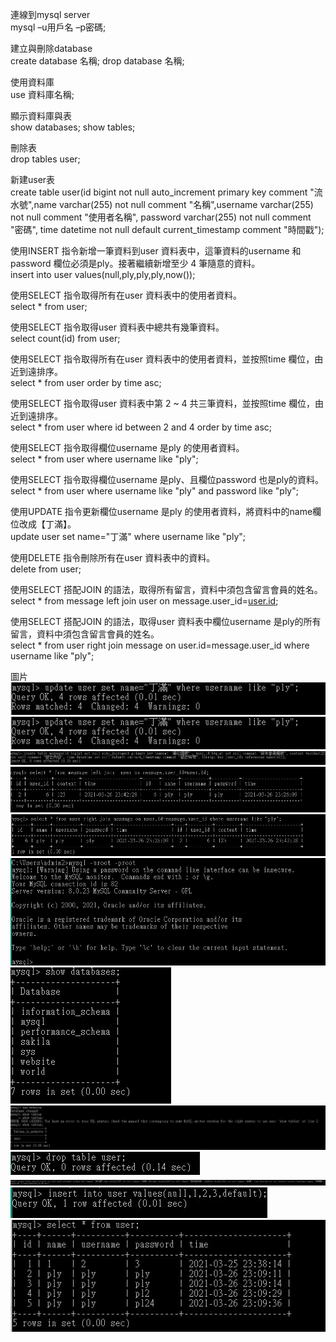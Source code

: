 連線到mysql server <br>
mysql –u用戶名  –p密碼;

建立與刪除database <br>
create database 名稱;
drop database 名稱;

使用資料庫 <br>
use 資料庫名稱;
 
顯示資料庫與表 <br>
show databases;
show tables;

刪除表 <br>
drop tables user;

新建user表 <br>
create table user(id bigint not null auto_increment primary key comment "流水號",name varchar(255) not null comment "名稱",username varchar(255) not null comment "使用者名稱", password varchar(255) not null comment "密碼", time datetime not null default current_timestamp comment "時間戳");


使用INSERT 指令新增一筆資料到user 資料表中，這筆資料的username 和password 欄位必須是ply。接著繼續新增至少 4 筆隨意的資料。 <br>
insert into user values(null,ply,ply,ply,now());

使用SELECT 指令取得所有在user 資料表中的使用者資料。<br>
select * from user;

使用SELECT 指令取得user 資料表中總共有幾筆資料。<br>
select count(id) from user;

使用SELECT 指令取得所有在user 資料表中的使用者資料，並按照time 欄位，由近到遠排序。<br>
select * from user order by time asc;

使用SELECT 指令取得user 資料表中第 2 ~ 4 共三筆資料，並按照time 欄位，由近到遠排序。<br>
select * from user where id between 2 and 4 order by time asc;

使用SELECT 指令取得欄位username 是ply 的使用者資料。<br>
select * from user where username like "ply";

使用SELECT 指令取得欄位username 是ply、且欄位password 也是ply的資料。<br>
select * from user where username like "ply" and password like "ply";

使用UPDATE 指令更新欄位username 是ply 的使用者資料，將資料中的name欄位改成【丁滿】。<br>
update user set name="丁滿" where username like "ply";

使用DELETE 指令刪除所有在user 資料表中的資料。<br>
delete from user;

使用SELECT 搭配JOIN 的語法，取得所有留言，資料中須包含留言會員的姓名。<br>
select * from message left join user on message.user_id=[user.id](http://user.id/);

使用SELECT 搭配JOIN 的語法，取得user 資料表中欄位username 是ply的所有留言，資料中須包含留言會員的姓名。<br>
select * from user right join message on user.id=message.user_id where username like "ply";

圖片<br>
![image](https://github.com/abc820219/codeingtranning/blob/main/week5/images/1.jpg)<br>
![image](https://github.com/abc820219/codeingtranning/blob/main/week5/images/1.jpg)<br>
![image](https://github.com/abc820219/codeingtranning/blob/main/week5/images/3.jpg)<br>
![image](https://github.com/abc820219/codeingtranning/blob/main/week5/images/4.jpg)<br>
![image](https://github.com/abc820219/codeingtranning/blob/main/week5/images/5.jpg)<br>
![image](https://github.com/abc820219/codeingtranning/blob/main/week5/images/6.jpg)<br>
![image](https://github.com/abc820219/codeingtranning/blob/main/week5/images/7.jpg)<br>
![image](https://github.com/abc820219/codeingtranning/blob/main/week5/images/8.jpg)<br>
![image](https://github.com/abc820219/codeingtranning/blob/main/week5/images/9.jpg)<br>
![image](https://github.com/abc820219/codeingtranning/blob/main/week5/images/10.jpg)<br>
![image](https://github.com/abc820219/codeingtranning/blob/main/week5/images/11.jpg)<br>
![image](https://github.com/abc820219/codeingtranning/blob/main/week5/images/12.jpg)<br>
